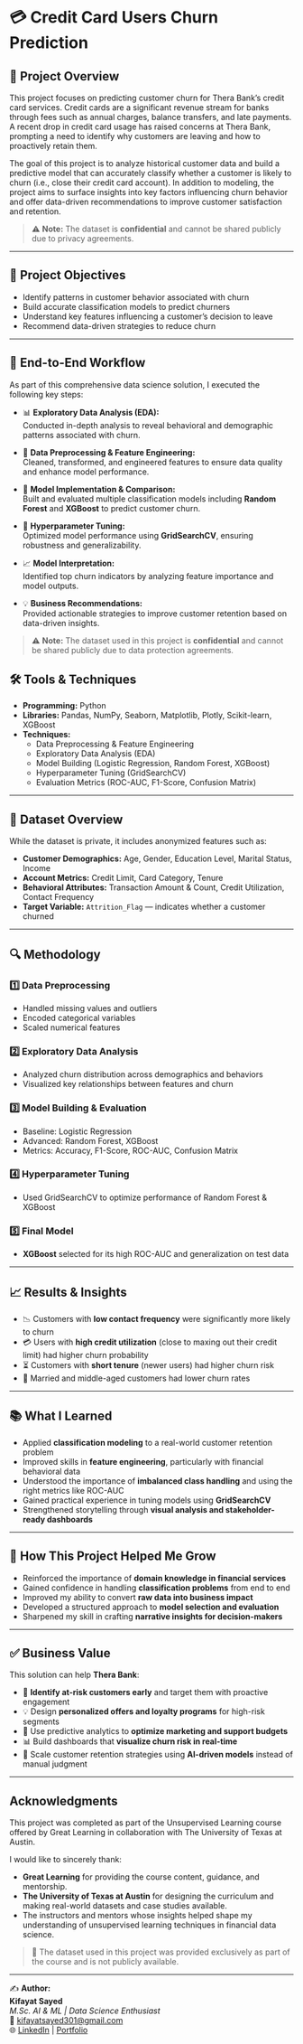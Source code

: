 # 💳 Credit Card Users Churn Prediction

## 🧠 Project Overview

This project focuses on predicting customer churn for Thera Bank’s credit card services. Credit cards are a significant revenue stream for banks through fees such as annual charges, balance transfers, and late payments. A recent drop in credit card usage has raised concerns at Thera Bank, prompting a need to identify why customers are leaving and how to proactively retain them.

The goal of this project is to analyze historical customer data and build a predictive model that can accurately classify whether a customer is likely to churn (i.e., close their credit card account). In addition to modeling, the project aims to surface insights into key factors influencing churn behavior and offer data-driven recommendations to improve customer satisfaction and retention.

> ⚠️ **Note:** The dataset is **confidential** and cannot be shared publicly due to privacy agreements.

---

## 🎯 Project Objectives

- Identify patterns in customer behavior associated with churn  
- Build accurate classification models to predict churners  
- Understand key features influencing a customer’s decision to leave  
- Recommend data-driven strategies to reduce churn

---

## 🔧 End-to-End Workflow

As part of this comprehensive data science solution, I executed the following key steps:

- 📊 **Exploratory Data Analysis (EDA):**  
  Conducted in-depth analysis to reveal behavioral and demographic patterns associated with churn.

- 🧹 **Data Preprocessing & Feature Engineering:**  
  Cleaned, transformed, and engineered features to ensure data quality and enhance model performance.

- 🤖 **Model Implementation & Comparison:**  
  Built and evaluated multiple classification models including **Random Forest** and **XGBoost** to predict customer churn.

- 🎯 **Hyperparameter Tuning:**  
  Optimized model performance using **GridSearchCV**, ensuring robustness and generalizability.

- 📈 **Model Interpretation:**  
  Identified top churn indicators by analyzing feature importance and model outputs.

- 💡 **Business Recommendations:**  
  Provided actionable strategies to improve customer retention based on data-driven insights.

> ⚠️ **Note:** The dataset used in this project is **confidential** and cannot be shared publicly due to data protection agreements.


## 🛠️ Tools & Techniques

- **Programming:** Python  
- **Libraries:** Pandas, NumPy, Seaborn, Matplotlib, Plotly, Scikit-learn, XGBoost  
- **Techniques:**  
  - Data Preprocessing & Feature Engineering  
  - Exploratory Data Analysis (EDA)  
  - Model Building (Logistic Regression, Random Forest, XGBoost)  
  - Hyperparameter Tuning (GridSearchCV)  
  - Evaluation Metrics (ROC-AUC, F1-Score, Confusion Matrix)

---

## 📂 Dataset Overview

While the dataset is private, it includes anonymized features such as:

- **Customer Demographics:** Age, Gender, Education Level, Marital Status, Income  
- **Account Metrics:** Credit Limit, Card Category, Tenure  
- **Behavioral Attributes:** Transaction Amount & Count, Credit Utilization, Contact Frequency  
- **Target Variable:** `Attrition_Flag` — indicates whether a customer churned

---

## 🔍 Methodology

### 1️⃣ Data Preprocessing
- Handled missing values and outliers  
- Encoded categorical variables  
- Scaled numerical features

### 2️⃣ Exploratory Data Analysis
- Analyzed churn distribution across demographics and behaviors  
- Visualized key relationships between features and churn

### 3️⃣ Model Building & Evaluation
- Baseline: Logistic Regression  
- Advanced: Random Forest, XGBoost  
- Metrics: Accuracy, F1-Score, ROC-AUC, Confusion Matrix

### 4️⃣ Hyperparameter Tuning
- Used GridSearchCV to optimize performance of Random Forest & XGBoost

### 5️⃣ Final Model
- **XGBoost** selected for its high ROC-AUC and generalization on test data

---

## 📈 Results & Insights

- 📉 Customers with **low contact frequency** were significantly more likely to churn  
- 💳 Users with **high credit utilization** (close to maxing out their credit limit) had higher churn probability  
- ⏳ Customers with **short tenure** (newer users) had higher churn risk  
- 👥 Married and middle-aged customers had lower churn rates

---

## 📚 What I Learned

- Applied **classification modeling** to a real-world customer retention problem  
- Improved skills in **feature engineering**, particularly with financial behavioral data  
- Understood the importance of **imbalanced class handling** and using the right metrics like ROC-AUC  
- Gained practical experience in tuning models using **GridSearchCV**  
- Strengthened storytelling through **visual analysis and stakeholder-ready dashboards**

---

## 🚀 How This Project Helped Me Grow

- Reinforced the importance of **domain knowledge in financial services**  
- Gained confidence in handling **classification problems** from end to end  
- Improved my ability to convert **raw data into business impact**  
- Developed a structured approach to **model selection and evaluation**  
- Sharpened my skill in crafting **narrative insights for decision-makers**

---

## ✅ Business Value

This solution can help **Thera Bank**:

- 🔎 **Identify at-risk customers early** and target them with proactive engagement  
- 💡 Design **personalized offers and loyalty programs** for high-risk segments  
- 🧮 Use predictive analytics to **optimize marketing and support budgets**  
- 📊 Build dashboards that **visualize churn risk in real-time**  
- 🤖 Scale customer retention strategies using **AI-driven models** instead of manual judgment

---

## Acknowledgments

This project was completed as part of the Unsupervised Learning course offered by Great Learning in collaboration with The University of Texas at Austin.

I would like to sincerely thank:

- **Great Learning** for providing the course content, guidance, and mentorship.
- **The University of Texas at Austin** for designing the curriculum and making real-world datasets and case studies available.
- The instructors and mentors whose insights helped shape my understanding of unsupervised learning techniques in financial data science.

> 📌 The dataset used in this project was provided exclusively as part of the course and is not publicly available.

---

✍️ **Author:**  
**Kifayat Sayed**  
*M.Sc. AI & ML | Data Science Enthusiast*  
📧 kifayatsayed301@gmail.com  
🌐 [LinkedIn](https://www.linkedin.com/in/kifayat-sayed-9614a9244?utm_source=share&utm_campaign=share_via&utm_content=profile&utm_medium=android_app) | [Portfolio](https://yourportfolio.com)
